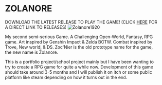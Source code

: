 # ZOLANORE
DOWNLOAD THE LATEST RELEASE TO PLAY THE GAME! (CLICK [HERE](https://github.com/turmoil2k/Zolanore/releases/tag/Zolanore) FOR A DIRECT LINK TO RELEASES)
![Zolanore1920](https://user-images.githubusercontent.com/52252068/168269264-6733e53f-731d-42e4-ae25-625709c3d4ba.jpg)

My second semi-serious Game. A Challenging Open-World, Fantasy, RPG game. Art inspired by Genshin Impact &amp; Zelda BOTW. Combat inspired by Trove, New world, &amp; DS. Zoc'Nier is the old prototype name for the game, the new name is Zolanore.

This is a portfolio project/school project mainly but I have been wanting to try to create a RPG game for quite a while now. Development of this game should take around 3-5 months and I will publish it on itch or some public platform like steam depending on how it turns out in the end.
